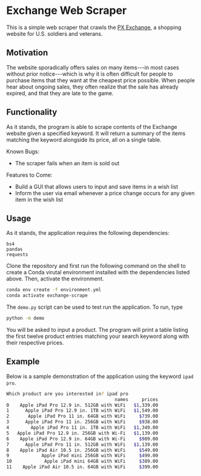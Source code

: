 # Exchange Web Scraper

This is a simple web scraper that crawls the [PX Exchange](http://www.shopmyexchange.com), a shopping website for U.S. soldiers and veterans. 

## Motivation

The website sporadically offers sales on many items---in most cases without prior notice---which is why it is often difficult for people to purchase items that they want at the cheapest price possible. When people hear about ongoing sales, they often realize that the sale has already expired, and that they are late to the game.

## Functionality

As it stands, the program is able to scrape contents of the Exchange website given a specified keyword. It will return a summary of the items matching the keyword alongside its price, all on a single table. 

Known Bugs:
- The scraper fails when an item is sold out

Features to Come:
- Build a GUI that allows users to input and save items in a wish list
- Inform the user via email whenever a price change occurs for any given item in the wish list

## Usage

As it stands, the application requires the following dependencies:

```
bs4
pandas
requests
```

Clone the repository and first run the following command on the shell to create a Conda virutal environment installed with the dependencies listed above. Then, activate the environment.

```bash
conda env create -f environment.yml
conda activate exchange-scrape
```

The `demo.py` script can be used to test run the application. To run, type

```bash
python -m demo
```

You will be asked to input a product. The program will print a table listing the first twelve product entries matching your search keyword along with their respective prices. 

## Example

Below is a sample demonstration of the application using the keyword `ipad pro`. 

```bash
Which product are you interested in? ipad pro
                                        names     prices
0    Apple iPad Pro 12.9 in. 512GB with WiFi   $1,339.00
1      Apple iPad Pro 12.9 in. 1TB with WiFi   $1,549.00
2       Apple iPad Pro 11 in. 64GB with WiFi     $739.00
3      Apple iPad Pro 11 in. 256GB with WiFi     $938.00
4        Apple iPad Pro 11 in. 1TB with WiFi   $1,349.00
5   Apple iPad Pro 12.9 in. 256GB with Wi-Fi   $1,139.00
6    Apple iPad Pro 12.9 in. 64GB with Wi-Fi     $989.00
7      Apple iPad Pro 11 in. 512GB with WiFi   $1,139.00
8    Apple iPad Air 10.5 in. 256GB with WiFi     $549.00
9            Apple iPad mini 256GB with WiFi     $499.00
10            Apple iPad mini 64GB with WiFi     $389.00
11    Apple iPad Air 10.5 in. 64GB with WiFi     $399.00
```

